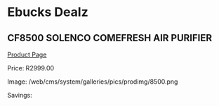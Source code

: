 
# Ebucks Dealz
## CF8500 SOLENCO COMEFRESH AIR PURIFIER
[Product Page](https://www.ebucks.com/web/shop/productSelected.do?prodId=1191153144&catId=714962196)

Price: R2999.00

Image: /web/cms/system/galleries/pics/prodimg/8500.png

Savings: 


	